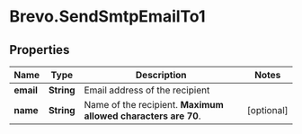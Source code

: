 # Brevo.SendSmtpEmailTo1

## Properties
Name | Type | Description | Notes
------------ | ------------- | ------------- | -------------
**email** | **String** | Email address of the recipient | 
**name** | **String** | Name of the recipient. **Maximum allowed characters are 70**. | [optional] 


